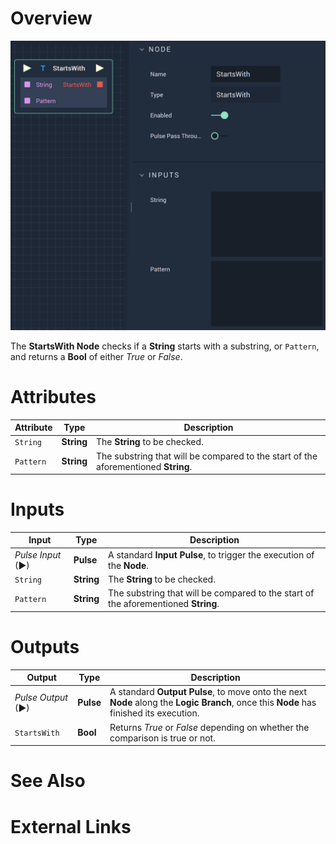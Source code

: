 # Overview

![The StartsWith Node.](../../.gitbook/assets/startswith.png)

The **StartsWith Node** checks if a **String** starts with a substring, or `Pattern`, and returns a **Bool** of either *True* or *False*.

# Attributes

|Attribute|Type|Description|
|---|---|---|
|`String`|**String**|The **String** to be checked.|
|`Pattern`|**String**|The substring that will be compared to the start of the aforementioned **String**.|

# Inputs

|Input|Type|Description|
|---|---|---|
|*Pulse Input* (►)|**Pulse**|A standard **Input Pulse**, to trigger the execution of the **Node**.|
|`String`|**String**|The **String** to be checked.|
|`Pattern`|**String**|The substring that will be compared to the start of the aforementioned **String**.|

# Outputs

|Output|Type|Description|
|---|---|---|
|*Pulse Output* (►)|**Pulse**|A standard **Output Pulse**, to move onto the next **Node** along the **Logic Branch**, once this **Node** has finished its execution.|
|`StartsWith`|**Bool**|Returns *True* or *False* depending on whether the comparison is true or not.|

# See Also

# External Links

